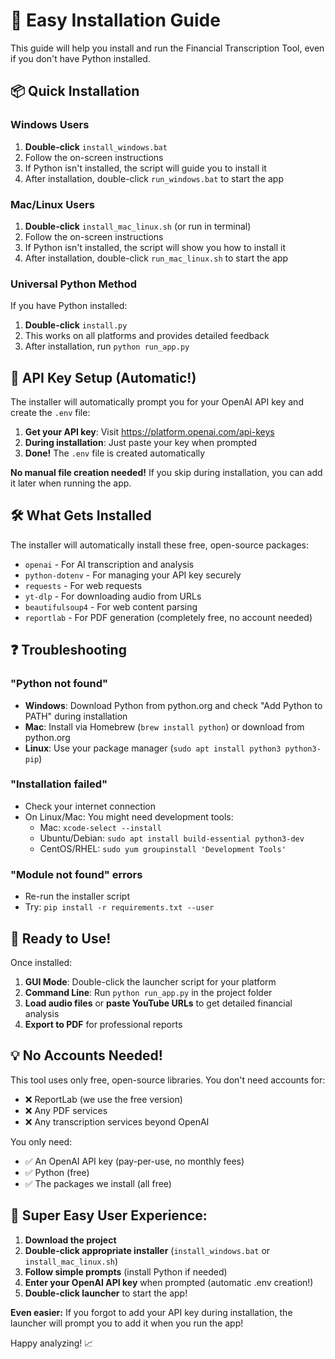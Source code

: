 # 🚀 Easy Installation Guide

This guide will help you install and run the Financial Transcription Tool, even if you don't have Python installed.

## 📦 Quick Installation

### Windows Users
1. **Double-click** `install_windows.bat`
2. Follow the on-screen instructions
3. If Python isn't installed, the script will guide you to install it
4. After installation, double-click `run_windows.bat` to start the app

### Mac/Linux Users
1. **Double-click** `install_mac_linux.sh` (or run in terminal)
2. Follow the on-screen instructions  
3. If Python isn't installed, the script will show you how to install it
4. After installation, double-click `run_mac_linux.sh` to start the app

### Universal Python Method
If you have Python installed:
1. **Double-click** `install.py`
2. This works on all platforms and provides detailed feedback
3. After installation, run `python run_app.py`

## 🔑 API Key Setup (Automatic!)

The installer will automatically prompt you for your OpenAI API key and create the `.env` file:

1. **Get your API key**: Visit https://platform.openai.com/api-keys
2. **During installation**: Just paste your key when prompted
3. **Done!** The `.env` file is created automatically

**No manual file creation needed!** If you skip during installation, you can add it later when running the app.

## 🛠️ What Gets Installed

The installer will automatically install these free, open-source packages:
- `openai` - For AI transcription and analysis
- `python-dotenv` - For managing your API key securely
- `requests` - For web requests
- `yt-dlp` - For downloading audio from URLs
- `beautifulsoup4` - For web content parsing
- `reportlab` - For PDF generation (completely free, no account needed)

## ❓ Troubleshooting

### "Python not found"
- **Windows**: Download Python from python.org and check "Add Python to PATH" during installation
- **Mac**: Install via Homebrew (`brew install python`) or download from python.org
- **Linux**: Use your package manager (`sudo apt install python3 python3-pip`)

### "Installation failed"
- Check your internet connection
- On Linux/Mac: You might need development tools:
  - Mac: `xcode-select --install`
  - Ubuntu/Debian: `sudo apt install build-essential python3-dev`
  - CentOS/RHEL: `sudo yum groupinstall 'Development Tools'`

### "Module not found" errors
- Re-run the installer script
- Try: `pip install -r requirements.txt --user`

## 🎯 Ready to Use!

Once installed:
1. **GUI Mode**: Double-click the launcher script for your platform
2. **Command Line**: Run `python run_app.py` in the project folder
3. **Load audio files** or **paste YouTube URLs** to get detailed financial analysis
4. **Export to PDF** for professional reports

## 💡 No Accounts Needed!

This tool uses only free, open-source libraries. You don't need accounts for:
- ❌ ReportLab (we use the free version)
- ❌ Any PDF services
- ❌ Any transcription services beyond OpenAI

You only need:
- ✅ An OpenAI API key (pay-per-use, no monthly fees)
- ✅ Python (free)
- ✅ The packages we install (all free)

## 🎯 **Super Easy User Experience:**

1. **Download the project**
2. **Double-click appropriate installer** (`install_windows.bat` or `install_mac_linux.sh`)
3. **Follow simple prompts** (install Python if needed)
4. **Enter your OpenAI API key** when prompted (automatic .env creation!)
5. **Double-click launcher** to start the app!

**Even easier:** If you forgot to add your API key during installation, the launcher will prompt you to add it when you run the app!

Happy analyzing! 📈